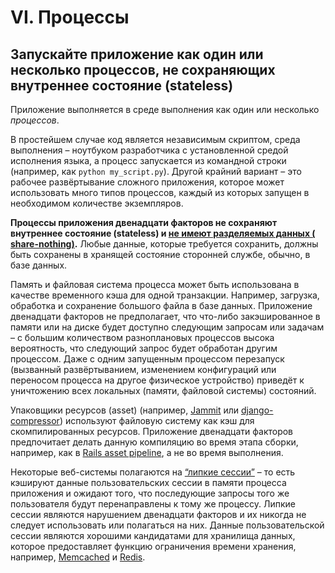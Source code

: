 # VI. Процессы #

## Запускайте приложение как один или несколько процессов, не сохраняющих внутреннее состояние (stateless)

Приложение выполняется в среде выполнения как один или несколько _процессов_.

В простейшем случае код является независимым скриптом, среда выполнения – ноутбуком разработчика с установленной средой
исполнения языка, а процесс запускается из командной строки (например, как `python my_script.py`). Другой крайний
вариант – это рабочее развёртывание сложного приложения, которое может использовать много типов процессов, каждый из
которых запущен в необходимом количестве экземпляров.

**Процессы приложения двенадцати факторов не сохраняют внутреннее состояние (stateless) и [не имеют разделяемых данных (
share-nothing)](http://en.wikipedia.org/wiki/Shared_nothing_architecture).** Любые данные, которые требуется сохранить, должны быть сохранены в хранящей состояние сторонней службе,
обычно, в базе данных.

Память и файловая система процесса может быть использована в качестве временного кэша для одной транзакции. Например,
загрузка, обработка и сохранение большого файла в базе данных. Приложение двенадцати факторов не предполагает, что
что-либо закэшированное в памяти или на диске будет доступно следующим запросам или задачам – с большим количеством
разноплановых процессов высока вероятность, что следующий запрос будет обработан другим процессом. Даже с одним
запущенным процессом перезапуск (вызванный развёртыванием, изменением конфигураций или переносом процесса на другое
физическое устройство) приведёт к уничтожению всех локальных (памяти, файловой системы) состояний.

Упаковщики ресурсов (asset) (например, [Jammit](http://documentcloud.github.com/jammit/) или [django-compressor](http://django-compressor.readthedocs.org/)) используют файловую систему как кэш для
скомпилированных ресурсов. Приложение двенадцати факторов предпочитает делать данную компиляцию во время этапа сборки,
например, как в [Rails asset pipeline](http://guides.rubyonrails.org/asset_pipeline.html), а не во время выполнения.

Некоторые веб-системы полагаются на [“липкие сессии”](http://en.wikipedia.org/wiki/Load_balancing_%28computing%29#Persistence) – то есть кэшируют данные пользовательских сессии в памяти процесса
приложения и ожидают того, что последующие запросы того же пользователя будут перенаправлены к тому же процессу. Липкие
сессии являются нарушением двенадцати факторов и их никогда не следует использовать или полагаться на них. Данные
пользовательской сессии являются хорошими кандидатами для хранилища данных, которое предоставляет функцию ограничения
времени хранения, например, [Memcached](http://memcached.org/) и [Redis](http://redis.io/).